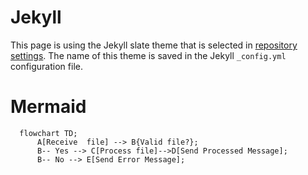 # Jekyll

This page is using the Jekyll slate theme that is selected in [repository settings](https://github.com/tburnip-codit/tburnip-codit.github.io/settings/pages). The name of this theme is saved in the Jekyll `_config.yml` configuration file.

# Mermaid
```mermaid
  flowchart TD;
      A[Receive  file] --> B{Valid file?};
      B-- Yes --> C[Process file]-->D[Send Processed Message];
      B-- No --> E[Send Error Message];
     
